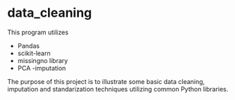 # data_cleaning

This program utilizes
- Pandas
- scikit-learn
- missingno library
- PCA
-imputation

The purpose of this project is to illustrate some basic data cleaning, imputation and standarization techniques utilizing common Python libraries.
